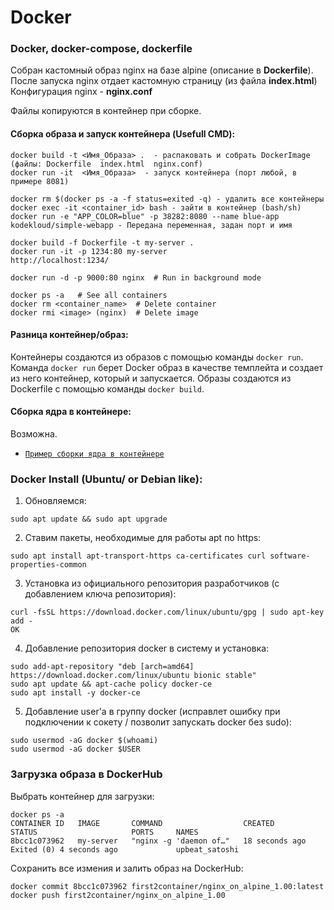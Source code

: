 # Docker

### Docker, docker-compose, dockerfile

Cобран кастомный образ nginx на базе alpine (описание в **Dockerfile**). После запуска nginx отдает кастомную страницу (из файла **index.html**)
Конфигурация nginx - **nginx.conf** 

Файлы копируются в контейнер при сборке.  

#### Сборка образа и запуск контейнера (Usefull CMD): 
~~~
docker build -t <Имя_Образа> .  - распаковать и собрать DockerImage (файлы: Dockerfile  index.html  nginx.conf)
docker run -it  <Имя_Образа>  - запуск контейнера (порт любой, в примере 8081)

docker rm $(docker ps -a -f status=exited -q) - удалить все контейнеры
docker exec -it <container_id> bash - зайти в контейнер (bash/sh)
docker run -e "APP_COLOR=blue" -p 38282:8080 --name blue-app kodekloud/simple-webapp - Передана переменная, задан порт и имя

docker build -f Dockerfile -t my-server .
docker run -it -p 1234:80 my-server
http://localhost:1234/

docker run -d -p 9000:80 nginx  # Run in background mode

docker ps -a   # See all containers 
docker rm <container_name>  # Delete container
docker rmi <image> (nginx)  # Delete image
~~~

#### Разница контейнер/образ: 
Контейнеры создаются из образов с помощью команды `docker run`.
Команда `docker run` берет Docker образ в качестве темплейта и создает из него контейнер, который и запускается.
Образы создаются из Dockerfile с помощью команды `docker build`.

#### Сборка ядра в контейнере: 
Возможна. 
- [`Пример сборки ядра в контейнере`](https://github.com/a13xp0p0v/kernel-build-containers)


### Docker Install (Ubuntu/ or Debian like): 

1) Обновляемся: 
```
sudo apt update && sudo apt upgrade
```

2) Ставим пакеты, необходимые для работы apt по https: 
```
sudo apt install apt-transport-https ca-certificates curl software-properties-common
```

3) Установка из официального репозитория разработчиков (с добавлением ключа репозитория):
```
curl -fsSL https://download.docker.com/linux/ubuntu/gpg | sudo apt-key add -
OK
```

4) Добавление репозитория docker в систему и установка:
```
sudo add-apt-repository "deb [arch=amd64] https://download.docker.com/linux/ubuntu bionic stable"
sudo apt update && apt-cache policy docker-ce
sudo apt install -y docker-ce
```

5) Добавление user'a в группу docker (исправлет ошибку при подключении к сокету / позволит запускать docker без sudo):
```
sudo usermod -aG docker $(whoami)
sudo usermod -aG docker $USER
```


### Загрузка образа в DockerHub 

Выбрать контейнер для загрузки: 
```
docker ps -a
CONTAINER ID   IMAGE       COMMAND                  CREATED          STATUS                     PORTS     NAMES
8bcc1c073962   my-server   "nginx -g 'daemon of…"   18 seconds ago   Exited (0) 4 seconds ago             upbeat_satoshi
```
Сохранить все измения и залить образ на DockerHub: 
```
docker commit 8bcc1c073962 first2container/nginx_on_alpine_1.00:latest
docker push first2container/nginx_on_alpine_1.00
```

